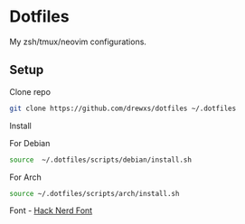 # Dotfiles

My zsh/tmux/neovim configurations.

## Setup

Clone repo

```sh
git clone https://github.com/drewxs/dotfiles ~/.dotfiles
```

Install

For Debian

```sh
source  ~/.dotfiles/scripts/debian/install.sh
```

For Arch

```sh
source ~/.dotfiles/scripts/arch/install.sh
```

Font - [Hack Nerd Font](https://github.com/ryanoasis/nerd-fonts/blob/master/patched-fonts/Hack/Regular/complete/Hack%20Regular%20Nerd%20Font%20Complete.ttf)
